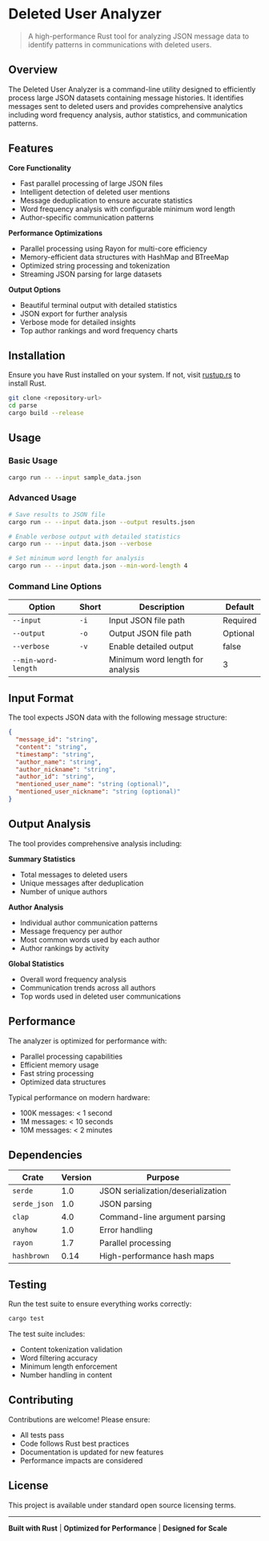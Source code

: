 # Deleted User Analyzer

> A high-performance Rust tool for analyzing JSON message data to identify patterns in communications with deleted users.

## Overview

The Deleted User Analyzer is a command-line utility designed to efficiently process large JSON datasets containing message histories. It identifies messages sent to deleted users and provides comprehensive analytics including word frequency analysis, author statistics, and communication patterns.

## Features

**Core Functionality**
- Fast parallel processing of large JSON files
- Intelligent detection of deleted user mentions
- Message deduplication to ensure accurate statistics
- Word frequency analysis with configurable minimum word length
- Author-specific communication patterns

**Performance Optimizations**
- Parallel processing using Rayon for multi-core efficiency
- Memory-efficient data structures with HashMap and BTreeMap
- Optimized string processing and tokenization
- Streaming JSON parsing for large datasets

**Output Options**
- Beautiful terminal output with detailed statistics
- JSON export for further analysis
- Verbose mode for detailed insights
- Top author rankings and word frequency charts

## Installation

Ensure you have Rust installed on your system. If not, visit [rustup.rs](https://rustup.rs/) to install Rust.

```bash
git clone <repository-url>
cd parse
cargo build --release
```

## Usage

### Basic Usage

```bash
cargo run -- --input sample_data.json
```

### Advanced Usage

```bash
# Save results to JSON file
cargo run -- --input data.json --output results.json

# Enable verbose output with detailed statistics
cargo run -- --input data.json --verbose

# Set minimum word length for analysis
cargo run -- --input data.json --min-word-length 4
```

### Command Line Options

| Option | Short | Description | Default |
|--------|-------|-------------|---------|
| `--input` | `-i` | Input JSON file path | Required |
| `--output` | `-o` | Output JSON file path | Optional |
| `--verbose` | `-v` | Enable detailed output | false |
| `--min-word-length` | | Minimum word length for analysis | 3 |

## Input Format

The tool expects JSON data with the following message structure:

```json
{
  "message_id": "string",
  "content": "string",
  "timestamp": "string",
  "author_name": "string",
  "author_nickname": "string",
  "author_id": "string",
  "mentioned_user_name": "string (optional)",
  "mentioned_user_nickname": "string (optional)"
}
```

## Output Analysis

The tool provides comprehensive analysis including:

**Summary Statistics**
- Total messages to deleted users
- Unique messages after deduplication
- Number of unique authors

**Author Analysis**
- Individual author communication patterns
- Message frequency per author
- Most common words used by each author
- Author rankings by activity

**Global Statistics**
- Overall word frequency analysis
- Communication trends across all authors
- Top words used in deleted user communications

## Performance

The analyzer is optimized for performance with:
- Parallel processing capabilities
- Efficient memory usage
- Fast string processing
- Optimized data structures

Typical performance on modern hardware:
- 100K messages: < 1 second
- 1M messages: < 10 seconds
- 10M messages: < 2 minutes

## Dependencies

| Crate | Version | Purpose |
|-------|---------|---------|
| `serde` | 1.0 | JSON serialization/deserialization |
| `serde_json` | 1.0 | JSON parsing |
| `clap` | 4.0 | Command-line argument parsing |
| `anyhow` | 1.0 | Error handling |
| `rayon` | 1.7 | Parallel processing |
| `hashbrown` | 0.14 | High-performance hash maps |

## Testing

Run the test suite to ensure everything works correctly:

```bash
cargo test
```

The test suite includes:
- Content tokenization validation
- Word filtering accuracy
- Minimum length enforcement
- Number handling in content

## Contributing

Contributions are welcome! Please ensure:
- All tests pass
- Code follows Rust best practices
- Documentation is updated for new features
- Performance impacts are considered

## License

This project is available under standard open source licensing terms.

---

**Built with Rust** | **Optimized for Performance** | **Designed for Scale**